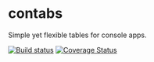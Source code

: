 # contabs
Simple yet flexible tables for console apps.

[![Build status](https://ci.appveyor.com/api/projects/status/vv7d29f86a534tw2?svg=true)](https://ci.appveyor.com/project/tdwright/contabs)
[![Coverage Status](https://coveralls.io/repos/github/tdwright/contabs/badge.svg?branch=master)](https://coveralls.io/github/tdwright/contabs?branch=master)
